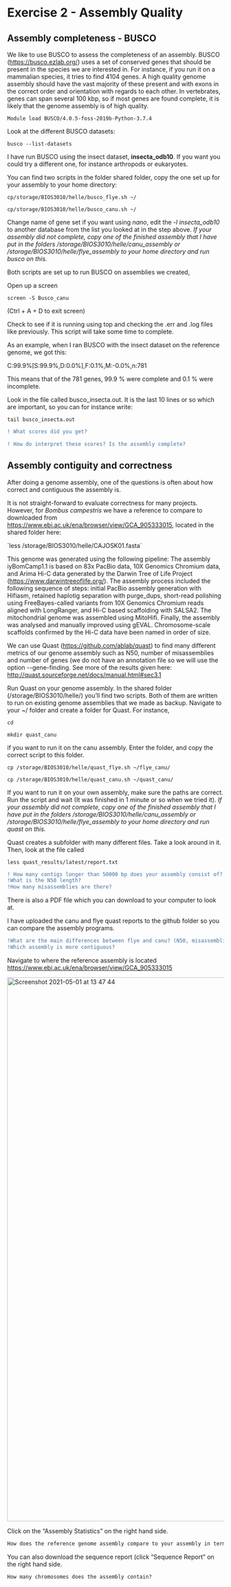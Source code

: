 # Exercise 2 - Assembly Quality

## Assembly completeness - BUSCO

We like to use BUSCO to assess the completeness of an assembly. BUSCO (https://busco.ezlab.org/) uses a set of conserved genes that should be present in the species we are interested in. For instance, if you run it on a mammalian species, it tries to find 4104 genes. A high quality genome assembly should have the vast majority of these present and with exons in the correct order and orientation with regards to each other. In vertebrates, genes can span several 100 kbp, so if most genes are found complete, it is likely that the genome assembly is of high quality.

`Module load BUSCO/4.0.5-foss-2019b-Python-3.7.4`

Look at the different BUSCO datasets: 

`busco --list-datasets`

I have run BUSCO using the insect dataset, **insecta_odb10**. If you want you could try a different one, for instance arthropods or eukaryotes. 

You can find two scripts in the folder shared folder, copy the one set up for your assembly to your home directory:

`cp/storage/BIOS3010/helle/busco_flye.sh ~/`

`cp/storage/BIOS3010/helle/busco_canu.sh ~/`

Change name of gene set if you want using *nano*, edit the *-l insecta_odb10* to another database from the list you looked at in the step above. *If your assembly did not complete, copy one of the finished assembly that I have put in the folders /storage/BIOS3010/helle/canu_assembly or /storage/BIOS3010/helle/flye_assembly to your home directory and run busco on this.*

Both scripts are set up to run BUSCO on assemblies we created,

Open up a screen

`screen -S Busco_canu`

(Ctrl + A + D to exit screen)

Check to see if it is running using top and checking the .err and .log files like previously. This script will take some time to complete. 

As an example, when I ran BUSCO with the insect dataset on the reference genome, we got this:     

C:99.9%[S:99.9%,D:0.0%],F:0.1%,M:-0.0%,n:781

This means that of the 781 genes, 99.9 % were complete and 0.1 % were incomplete. 

Look in the file called busco_insecta.out. It is the last 10 lines or so which are important, so you can for instance write:

`tail busco_insecta.out`

````diff
! What scores did you get?

! How do interpret these scores? Is the assembly complete?
````

## Assembly contiguity and correctness

After doing a genome assembly, one of the questions is often about how correct and contiguous the assembly is. 

It is not straight-forward to evaluate correctness for many projects. However, for *Bombus campestris* we have a reference to compare to downloaded from https://www.ebi.ac.uk/ena/browser/view/GCA_905333015, located in the shared folder here:

´less  /storage/BIOS3010/helle/CAJOSK01.fasta´

This genome was generated using the following pipeline: The assembly iyBomCamp1.1 is based on 83x PacBio data, 10X Genomics Chromium data, and Arima Hi-C data generated by the Darwin Tree of Life Project (https://www.darwintreeoflife.org/). The assembly process included the following sequence of steps: initial PacBio assembly generation with Hifiasm, retained haplotig separation with purge_dups, short-read polishing using FreeBayes-called variants from 10X Genomics Chromium reads aligned with LongRanger, and Hi-C based scaffolding with SALSA2. The mitochondrial genome was assembled using MitoHifi. Finally, the assembly was analysed and manually improved using gEVAL. Chromosome-scale scaffolds confirmed by the Hi-C data have been named in order of size. 

We can use Quast (https://github.com/ablab/quast) to find many different metrics of our genome assembly such as N50, number of misassemblies and number of genes (we do not have an annotation file so we will use the option --gene-finding. See more of the results given here: http://quast.sourceforge.net/docs/manual.html#sec3.1

Run Quast on your genome assembly. In the shared folder (/storage/BIOS3010/helle/) you’ll find two scripts. Both of them are written to run on existing genome assemblies that we made as backup. Navigate to your ~/ folder and create a folder for Quast. For instance, 

`cd`

`mkdir quast_canu`

if you want to run it on the canu assembly. Enter the folder, and copy the correct script to this folder. 

`cp /storage/BIOS3010/helle/quast_flye.sh ~/flye_canu/`

`cp /storage/BIOS3010/helle/quast_canu.sh ~/quast_canu/`

If you want to run it on your own assembly, make sure the paths are correct. Run the script and wait (It was finished in 1 minute or so when we tried it). *If your assembly did not complete, copy one of the finished assembly that I have put in the folders /storage/BIOS3010/helle/canu_assembly or /storage/BIOS3010/helle/flye_assembly to your home directory and run quast on this.*

Quast creates a subfolder with many different files. Take a look around in it. Then, look at the file called 

`less quast_results/latest/report.txt`

````diff
! How many contigs longer than 50000 bp does your assembly consist of? 
!What is the N50 length? 
!How many misassemblies are there?
````

There is also a PDF file which you can download to your computer to look at.

I have uploaded the canu and flye quast reports to the github folder so you can compare the assembly programs. 

````diff
!What are the main differences between flye and canu? (N50, misassemblies, longest contig…)
!Which assembly is more contiguous? 
````

Navigate to where the reference assembly is located https://www.ebi.ac.uk/ena/browser/view/GCA_905333015 

<img width="1263" alt="Screenshot 2021-05-01 at 13 47 44" src="https://user-images.githubusercontent.com/46928237/116781542-d1aac700-aa83-11eb-8b60-a55f5abf23a0.png">

Click on the “Assembly Statistics” on the right hand side. 

````diff
How does the reference genome assembly compare to your assembly in terms of contiguity? 
````

You can also download the sequence report (click “Sequence Report” on the right hand side. 

````diff
How many chromosomes does the assembly contain? 
````

